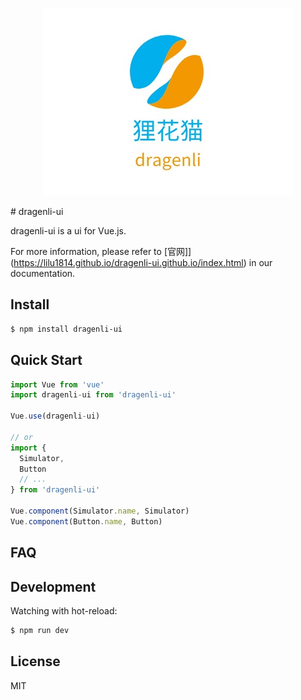 <p align="center">
  <a href="https://lilu1814.github.io/dragenli-ui.github.io/index.html">
    <img src="https://raw.githubusercontent.com/lilu1814/images-repository/master/dragenli.jpg">
  </a>
</p>
# dragenli-ui

dragenli-ui is a ui for Vue.js.

For more information, please refer to [官网]](https://lilu1814.github.io/dragenli-ui.github.io/index.html) in our documentation.

## Install

```bash
$ npm install dragenli-ui
```

## Quick Start

```javascript
import Vue from 'vue'
import dragenli-ui from 'dragenli-ui'

Vue.use(dragenli-ui)

// or
import {
  Simulator,
  Button
  // ...
} from 'dragenli-ui'

Vue.component(Simulator.name, Simulator)
Vue.component(Button.name, Button)
```

## FAQ

## Development

Watching with hot-reload:

```bash
$ npm run dev
```

## License

MIT

